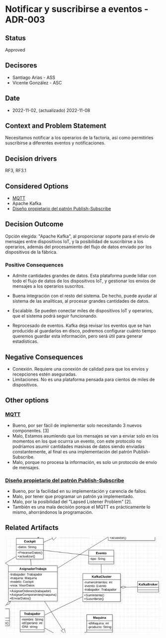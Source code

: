 # Notificar y suscribirse a eventos - ADR-003

## Status

Approved

## Decisores

* Santiago Arias - ASS
* Vicente González - ASC

## Date

* 2022-11-02, (actualizado) 2022-11-08

## Context and Problem Statement

Necesitamos notificar a los operarios de la factoría, así como permitirles suscribirse a diferentes eventos y notificaciones.

## Decision drivers

RF3, RF3.1

## Considered Options

* [MQTT](https://github.com/4rius/DAS-P4/blob/main/Semana%203/Decisiones/Denegadas/ADR-012-MQTT-Denegada.md)
* Apache Kafka
* [Diseño propietario del patrón Publish-Subscribe](https://github.com/4rius/DAS-P4/blob/main/Semana%203/Decisiones/Denegadas/ADR-013-PublishSubscribe-Denegada.md)

## Decision Outcome

Opción elegida: "Apache Kafka", al proporcionar soporte para el envío de mensajes entre dispositivos IoT, y la posibilidad de suscribirse a los operarios, además del procesamiento del flujo de datos enviado por los dispositivos de la fábrica.

### Positive Consequences

* Admite cantidades grandes de datos. Esta plataforma puede lidiar con todo el flujo de datos de los dispositivos IoT, y gestionar los envíos de mensajes a los operarios suscritos.

* Buena integración con el resto del sistema. De hecho, puede ayudar al sistema de las analíticas, al procesar grandes cantidades de datos.

* Escalable. Se pueden conectar miles de dispositivos IoT y operarios, que el sistema podrá seguir funcionando.

* Reprocesado de eventos. Kafka deja revisar los eventos que se han producido al guardarlos en disco, podremos configurar cuánto tiempo queremos guardar esta información, pero será útil para generar estadísticas.

## Negative Consequences

* Conexión. Requiere una conexión de calidad para que los envíos y recepciones estén aseguradas.
* Limitaciones. No es una plataforma pensada para cientos de miles de dispositivos.

## Other options

### [MQTT](https://github.com/4rius/DAS-P4/blob/main/Semana%203/Decisiones/Denegadas/ADR-012-MQTT-Denegada.md)

* Bueno, por ser fácil de implementar solo necesitando 3 nuevos componentes. [3]
* Malo, Estamos asumiendo que los mensajes se van a enviar solo en los momentos en los que ocurrra un evento, con este protocolo no podríamos asumir cantidades masivas de datos siendo enviadas constantemente, al final es una implementación del patrón Publish-Subscribe.
* Malo, porque no procesa la información, es solo un protocolo de envío de mensajes.

### [Diseño propietario del patrón Publish-Subscribe](https://github.com/4rius/DAS-P4/blob/main/Semana%203/Decisiones/Denegadas/ADR-013-PublishSubscribe-Denegada.md)

* Bueno, por la facilidad en su implementación y carencia de fallos.
* Malo, por tener que programar un patrón ya implementado.
* Malo, por la posibilidad del "Lapsed Listener Problem" [2].
* También es una mala decisión porque el MQTT es prácticamente lo mismo, ahorrándonos la programación.

## Related Artifacts

![Alt text](../UML/Kafka.jpeg)